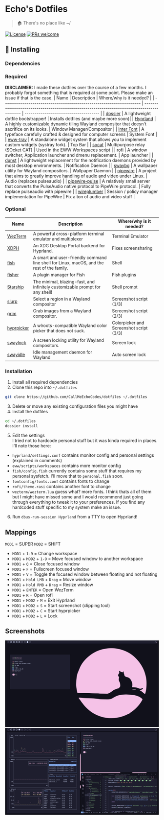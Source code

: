 # Echo's Dotfiles
> 🏠 There's no place like ~/

[![License](https://img.shields.io/github/license/CallMeEchoCodes/dotfiles)](https://github.com/CallMeEchoCodes/dotfiles/blob/master/LICENSE)
[![PRs welcome](https://img.shields.io/badge/PRs-welcome-ff69b4.svg)](https://github.com/CallMeEchoCodes/dotfiles/issues?q=is%3Aissue+is%3Aopen+label%3A%22help+wanted%22)

## 🔧 Installing
### Dependencies
### Required
**DISCLAIMER:** I made these dotfiles over the course of a few months. I probably forgot something that is required at some point. Please make an issue if that is the case.
| Name                                                                   | Description                                                                                   | Where/why is it needed?                |
| ---------------------------------------------------------------------- | --------------------------------------------------------------------------------------------- | -------------------------------------- |
| [dossier](https://github.com/CallMeEchoCodes/dossier)                  | A lightweight dotfile bootstrapper!                                                           | Installs dotfiles (and maybe more soon)|
| [Hyprland](https://github.com/hyprwm/Hyprland)                         | A highly customizable dynamic tiling Wayland compositor that doesn't sacrifice on its looks.  | Window Manager/Compositor              |
| [Inter Font](https://github.com/rsms/inter)                            | A typeface carefully crafted & designed for computer screens                                  | System Font                            |
| [eww-tray](https://github.com/ralismark/eww/tree/tray-3)               | A standalone widget system that allows you to implement custom widgets (systray fork).        | Top Bar                                |
| [socat](http://www.dest-unreach.org/socat)                             | Multipurpose relay (SOcket CAT)                                                               | Used in the EWW Workspaces script      |
| [rofi](https://github.com/davatorium/rofi)                             | A window switcher, Application launcher and dmenu replacement.                                | App launcher                           |
| [dunst](https://dunst-project.org)                                     | A lightweight replacement for the notification daemons provided by most desktop environments. | Notification Daemon                    |
| [swaybg](https://github.com/swaywm/swaybg)                             | A wallpaper utility for Wayland compositors.                                                  | Wallpaper Daemon                       |
| [pipewire](https://pipewire.org)                                       | A project that aims to greatly improve handling of audio and video under Linux.               | Audio (replaces pulseaudio)            |
| [pipewire-pulse](https://pipewire.org)                                 | A relatively small server that converts the PulseAudio native protocol to PipeWire protocol.  | Fully replace pulseaudio with pipewire |
| [wireplumber](https://gitlab.freedesktop.org/pipewire/wireplumber)     | Session / policy manager implementation for PipeWire                                          | Fix a ton of audio and video stuff     |

### Optional
| Name                                                                   | Description                                                                                   | Where/why is it needed?                |
| ---------------------------------------------------------------------- | --------------------------------------------------------------------------------------------- | -------------------------------------- |
| [WezTerm](https://wezfurlong.org/wezterm/)                             | A powerful cross-platform terminal emulator and multiplexer                                   | Terminal Emulator                      |
| [XDPH](https://github.com/hyprwm/xdg-desktop-portal-hyprland)          | An XDG Desktop Portal backend for Hyprland.                                                   | Fixes screensharing                    |
| [fish](https://fishshell.com/)                                         | A smart and user-friendly command line shell for Linux, macOS, and the rest of the family.    | Shell                                  |
| [fisher](https://github.com/jorgebucaran/fisher)                       | A plugin manager for Fish                                                                     | Fish plugins                           |
| [Starship](https://starship.rs)                                        | The minimal, blazing-fast, and infinitely customizable prompt for any shell!                  | Shell prompt                           |
| [slurp](https://github.com/emersion/slurp)                             | Select a region in a Wayland compositor                                                       | Screenshot script (1/3)                |
| [grim](https://sr.ht/~emersion/grim/)                                  | Grab images from a Wayland compositor.                                                        | Screenshot script (2/3)                |
| [hyprpicker](https://github.com/hyprwm/hyprpicker)                     | A wlroots-compatible Wayland color picker that does not suck.                                 | Colorpicker and Screenshot script (3/3)|
| [swaylock](https://github.com/swaywm/swaylock)                         | A screen locking utility for Wayland compositors.                                             | Screen lock                            |
| [swayidle](https://github.com/swaywm/swayidle)                         | Idle management daemon for Wayland                                                            | Auto screen lock                       |

### Installation
1. Install all required dependencies
2. Clone this repo into `~/.dotfiles`
```bash
git clone https://github.com/CallMeEchoCodes/dotfiles ~/.dotfiles
```
3. Delete or move any existing configuration files you might have
4. Install the dotfiles
```bash
cd ~/.dotfiles
dossier install
```
5. Edit the settings <br/>
I tried not to hardcode personal stuff but it was kinda required in places. I'll note those here:
* `hyprland/settings.conf` contains monitor config and personal settings (explained in comments)
* `eww/scripts/workspaces` contains more monitor config
* `fish/config.fish` currently contains some stuff that requires my personal sysfetch. I'll move that to `personal.fish` soon.
* `fontconfig/fonts.conf` contains fonts to change
* `rofi/theme.rasi` contains another font to change
* `wezterm/wezterm.lua` guess what? more fonts.
I think thats all of them but I might have missed some and I would recommend just going through everything to tweak it to your preferences. If you find any hardcoded stuff specific to my system make an issue.
6. Run `dbus-run-session Hyprland` from a TTY to open Hyprland!

## Mappings
`MOD1` = SUPER
`MOD2` = SHIFT

* `MOD1` + `1-9` = Change workspace
* `MOD1` + `MOD2` + `1-9` = Move focused window to another workspace
* `MOD1` + `Q` = Close focused window
* `MOD1` + `F` = Fullscreen focused window
* `MOD1` + `V` = Toggle the focused window between floating and not floating
* `MOD1` + `Hold LMB` + `Drag` = Move window
* `MOD1` + `Hold RMB` + `Drag` = Resize window
* `MOD1` + `ENTER` = Open WezTerm
* `MOD1` + `R` = Open rofi
* `MOD1` + `MOD2` + `M` = Exit Hyprland
* `MOD1` + `MOD2` + `S` = Start screenshot (clipping tool)
* `MOD1` + `MOD2` + `C` = Start hyprpicker
* `MOD1` + `MOD2` + `L` = Lock

## Screenshots
<img src="https://raw.githubusercontent.com/CallMeEchoCodes/dotfiles/main/assets/singlewindow.png" />
<img src="https://raw.githubusercontent.com/CallMeEchoCodes/dotfiles/main/assets/multiwindow.png" />
